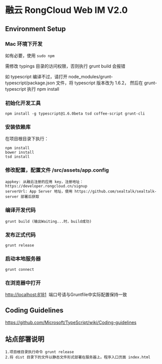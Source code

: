 # 融云 RongCloud Web IM V2.0

## Environment Setup

### Mac 环境下开发

如有必要，使用 `sudo npm`

需修改 typings 目录的访问权限，否则执行 grunt build 会报错

如 typescript 编译不过，请打开 node_modules/grunt-typescript/package.json 文件，将 typescript 版本改为 1.6.2， 然后在 grunt-typescript 执行 npm install


### 初始化开发工具

```
npm install -g typescript@1.6.0beta tsd coffee-script grunt-cli
```

### 安装依赖库

在项目根目录下执行：

```
npm install
bower install
tsd install
```

### 修改配置，配置文件 /src/assets/app.config
```
appkey: 从融云注册的应用 key，注册地址：https://developer.rongcloud.cn/signup
serverUrl: App Server 地址，使用 https://github.com/sealtalk/sealtalk-server 部署后获取
```

### 编译开发代码

```
grunt build (输出Waiting...时，build成功)
```

### 发布正式代码

```
grunt release
```

### 启动本地服务器

```
grunt connect
```

### 在浏览器中打开

[http://localhost:8181](http://localhost:8181)  端口号请与Gruntfile中实际配置保持一致

## Coding Guidelines

https://github.com/Microsoft/TypeScript/wiki/Coding-guidelines


## 站点部署说明

```
1.项目根目录执行命令 grunt release
2.将 dist 目录下的文件以静态文件形式部署在服务器上。程序入口页面 index.html
```
